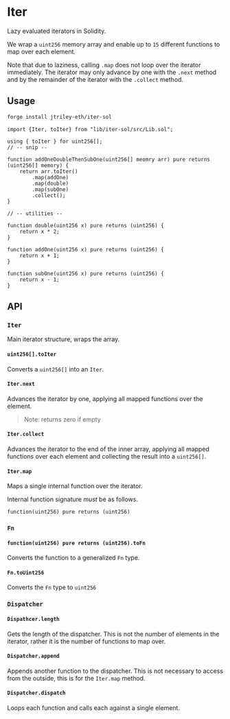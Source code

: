 # Iter

Lazy evaluated iterators in Solidity.

We wrap a `uint256` memory array and enable up to `15` different functions to map over each element.

Note that due to laziness, calling `.map` does not loop over the iterator immediately.
The iterator may only advance by one with the `.next` method and by the remainder of the iterator
with the `.collect` method.

## Usage

```bash
forge install jtriley-eth/iter-sol
```

```solidity
import {Iter, toIter} from "lib/iter-sol/src/Lib.sol";

using { toIter } for uint256[];
// -- snip --

function addOneDoubleThenSubOne(uint256[] meomry arr) pure returns (uint256[] memory) {
    return arr.toIter()
        .map(addOne)
        .map(double)
        .map(subOne)
        .collect();
}

// -- utilities --

function double(uint256 x) pure returns (uint256) {
    return x * 2;
}

function addOne(uint256 x) pure returns (uint256) {
    return x + 1;
}

function subOne(uint256 x) pure returns (uint256) {
    return x - 1;
}
```

## API

### `Iter`

Main iterator structure, wraps the array.

#### `uint256[].toIter`

Converts a `uint256[]` into an `Iter`.

#### `Iter.next`

Advances the iterator by one, applying all mapped functions over the element.

> Note: returns zero if empty

#### `Iter.collect`

Advances the iterator to the end of the inner array, applying all mapped functions over each element
and collecting the result into a `uint256[]`.

#### `Iter.map`

Maps a single internal function over the iterator.

Internal function signature _must_ be as follows.

```solidity
function(uint256) pure returns (uint256)
```

### `Fn`

#### `function(uint256) pure returns (uint256).toFn`

Converts the function to a generalized `Fn` type.

#### `Fn.toUint256`

Converts the `Fn` type to `uint256`

### `Dispatcher`

#### `Dispathcer.length`

Gets the length of the dispatcher. This is not the number of elements in the iterator, rather it is
the number of functions to map over.

#### `Dispatcher.append`

Appends another function to the dispatcher. This is not necessary to access from the outside, this
is for the `Iter.map` method.

#### `Dispatcher.dispatch`

Loops each function and calls each against a single element.
